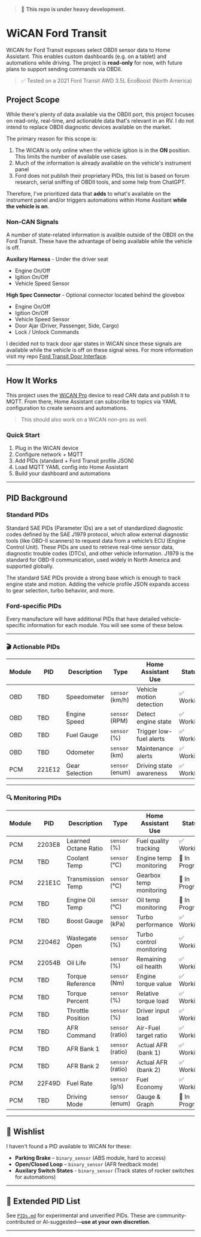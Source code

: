 > 🚧 **This repo is under heavy development.**

# WiCAN Ford Transit

WiCAN for Ford Transit exposes select OBDII sensor data to Home Assistant. This enables custom dashboards (e.g. on a tablet) and automations while driving. The project is **read-only** for now, with future plans to support sending commands via OBDII.

> ✅ Tested on a 2021 Ford Transit AWD 3.5L EcoBoost (North America)

## Project Scope
While there's plenty of data available via the OBDII port, this project focuses on read-only, real-time, and actionable data that's relevant in an RV.  I do not intend to replace OBDII diagnostic devices available on the market.

The primary reason for this scope is:

1) The WiCAN is only online when the vehicle igition is in the **ON** position.  This limits the number of available use cases.
2) Much of the information is already available on the vehicle's instrument panel
3) Ford does not publish their proprietary PIDs, this list is based on forum research, serial sniffing of OBDII tools, and some help from ChatGPT.

Therefore, I've prioritized data that **adds** to what's available on the instrument panel and/or triggers automations within Home Assitant **while the vehicle is on**.

### Non-CAN Signals
A number of state-related information is availble outside of the OBDII on the Ford Transit.  These have the advantage of being available while the vehicle is off.  

**Auxilary Harness** - Under the driver seat
- Engine On/Off
- Igition On/Off
- Vehicle Speed Sensor

**High Spec Connector** - Optional connector located behind the glovebox
- Engine On/Off
- Igition On/Off
- Vehicle Speed Sensor
- Door Ajar (Driver, Passenger, Side, Cargo)
- Lock / Unlock Commands

I decided not to track door ajar states in WiCAN since these signals are available while the vehicle is off on these signal wires.  For more information visit my repo [Ford Transit Door Interface](https://github.com/anthonysecco/ford-transit-door-interface).

---

## How It Works

This project uses the [WiCAN Pro](https://github.com/meatpiHQ/wican-fw) device to read CAN data and publish it to MQTT. From there, Home Assistant can subscribe to topics via YAML configuration to create sensors and automations.

> This should also work on a WiCAN non-pro as well.

### Quick Start

1. Plug in the WiCAN device
2. Configure network + MQTT
3. Add PIDs (standard + Ford Transit profile JSON)
4. Load MQTT YAML config into Home Assistant
5. Build your dashboard and automations

---

## PID Background

### Standard PIDs

Standard SAE PIDs (Parameter IDs) are a set of standardized diagnostic codes defined by the SAE J1979 protocol, which allow external diagnostic tools (like OBD-II scanners) to request data from a vehicle’s ECU (Engine Control Unit). These PIDs are used to retrieve real-time sensor data, diagnostic trouble codes (DTCs), and other vehicle information.  J1979 is the standard for OBD-II communication, used widely in North America and supported globally.

The standard SAE PIDs provide a strong base which is enough to track engine state and motion. Adding the vehicle profile JSON expands access to gear selection, turbo behavior, and more.

### Ford-specific PIDs

Every manufacture will have additional PIDs that have detailed vehicle-specific information for each module.  You will see some of these below.

---

### 🎬 Actionable PIDs

| Module | PID | Description    | Type            | Home Assistant Use       | Status    |
| ------ | --- | -------------- | --------------- | ------------------------ | --------- |
| OBD    | TBD | Speedometer    | `sensor` (km/h) | Vehicle motion detection | ✅ Working |
| OBD    | TBD | Engine Speed   | `sensor` (RPM)  | Detect engine state      | ✅ Working |
| OBD    | TBD | Fuel Gauge     | `sensor` (%)    | Trigger low-fuel alerts  | ✅ Working |
| OBD    | TBD | Odometer       | `sensor` (km)   | Maintenance alerts       | ✅ Working |
| PCM    | 221E12 | Gear Selection | `sensor` (enum) | Driving state awareness  | ✅ Working |

---

### 🔍 Monitoring PIDs

| Module | PID | Description          | Type             | Home Assistant Use       | Status    |
| ------ | --- | -------------------- | ---------------- | ------------------------ | --------- |
| PCM    | 2203E8| Learned Octane Ratio | `sensor` (%)     | Fuel quality tracking    | ✅ Working |
| PCM    | TBD | Coolant Temp         | `sensor` (°C)    | Engine temp monitoring   | 🚧 In Progress |
| PCM    | 221E1C | Transmission Temp    | `sensor` (°C)    | Gearbox temp monitoring  | 🚧 In Progress |
| PCM    | TBD | Engine Oil Temp      | `sensor` (°C)    | Oil temp monitoring      | 🚧 In Progress |
| PCM    | TBD | Boost Gauge          | `sensor` (kPa)   | Turbo performance        | ✅ Working |
| PCM    | 220462 | Wastegate Open       | `sensor` (%)     | Turbo control monitoring | ✅ Working |
| PCM    | 22054B | Oil Life             | `sensor` (%)     | Remaining oil health     | ✅ Working |
| PCM    | TBD | Torque Reference     | `sensor` (Nm)    | Engine torque value      | ✅ Working |
| PCM    | TBD | Torque Percent       | `sensor` (%)     | Relative torque load     | ✅ Working |
| PCM    | TBD | Throttle Position    | `sensor` (%)     | Driver input load        | ✅ Working |
| PCM    | TBD | AFR Command          | `sensor` (ratio) | Air-Fuel target ratio    | ✅ Working |
| PCM    | TBD | AFR Bank 1           | `sensor` (ratio) | Actual AFR (bank 1)      | ✅ Working |
| PCM    | TBD | AFR Bank 2           | `sensor` (ratio) | Actual AFR (bank 2)      | ✅ Working |
| PCM    | 22F49D | Fuel Rate          | `sensor` (g/s) | Fuel Economy     | ✅ Working |
| PCM    | TBD | Driving Mode         | `sensor` (enum) | Gauge & Graph      | 🚧 In Progress |

---

## 💪 Wishlist
I haven't found a PID available to WiCAN for these:

* **Parking Brake** – `binary_sensor` (ABS module, hard to access)
* **Open/Closed Loop** – `binary_sensor` (AFR feedback mode)
* **Auxilary Switch States** - `binary_sensor` (Track states of rocker switches for automations)

---

## 📁 Extended PID List

See [`PIDs.md`](https://github.com/anthonysecco/WiCAN-Ford-Transit/blob/main/PIDs.md) for experimental and unverified PIDs. These are community-contributed or AI-suggested—**use at your own discretion**.

---
